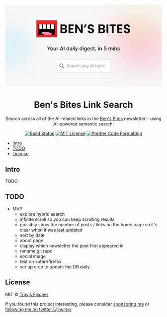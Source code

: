 <a href="https://bensbites.vercel.app">
  <img alt="Ben's Bites" src="/public/social.jpg">
</a>

<h1 align="center">Ben's Bites Link Search</h1>

<p align="center">
  Search across all of the AI-related links in the <a href="https://www.bensbites.co">Ben's Bites</a> newsletter – using AI-powered semantic search.
</p>

<p align="center">
  <a href="https://github.com/transitive-bullshit/bens-bites-ai-search/actions/workflows/test.yml"><img alt="Build Status" src="https://github.com/transitive-bullshit/bens-bites-ai-search/actions/workflows/test.yml/badge.svg" /></a>
  <a href="https://github.com/transitive-bullshit/bens-bites-ai-search/blob/main/license"><img alt="MIT License" src="https://img.shields.io/badge/license-MIT-blue" /></a>
  <a href="https://prettier.io"><img alt="Prettier Code Formatting" src="https://img.shields.io/badge/code_style-prettier-brightgreen.svg" /></a>
</p>

- [Intro](#intro)
- [TODO](#todo)
- [License](#license)

## Intro

TODO

## TODO

- MVP
  - explore hybrid search
  - infinite scroll so you can keep scrolling results
  - possibly show the number of posts / links on the home page so it's clear when it was last updated
  - sort by date
  - about page
  - display which newsletter the post first appeared in
  - rename git repo
  - social image
  - test on safari/firefox
  - set up cron to update the DB daily

## License

MIT © [Travis Fischer](https://transitivebullsh.it)

If you found this project interesting, please consider [sponsoring me](https://github.com/sponsors/transitive-bullshit) or <a href="https://twitter.com/transitive_bs">following me on twitter <img src="https://storage.googleapis.com/saasify-assets/twitter-logo.svg" alt="twitter" height="24px" align="center"></a>
